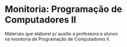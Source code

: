 # Monitoria: Programação de Computadores II
Materiais que elaborei p/ auxílio a professora e alunos<br>
na monitoria de Programação de Computadores II.
